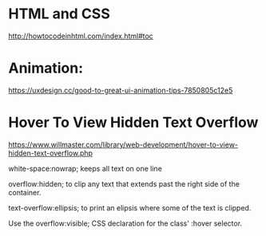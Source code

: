 # HTML and CSS
http://howtocodeinhtml.com/index.html#toc

# Animation:
https://uxdesign.cc/good-to-great-ui-animation-tips-7850805c12e5


# Hover To View Hidden Text Overflow
https://www.willmaster.com/library/web-development/hover-to-view-hidden-text-overflow.php

white-space:nowrap; keeps all text on one line

overflow:hidden; to clip any text that extends past the right side of the container.

text-overflow:ellipsis; to print an elipsis where some of the text is clipped.

Use the overflow:visible; CSS declaration for the class' :hover selector.

